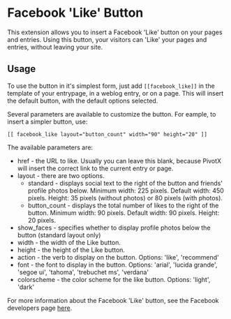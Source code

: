  
Facebook 'Like' Button
======================

This extension allows you to insert a Facebook 'Like' button on your pages and
entries. Using this button, your visitors can 'Like' your pages and entries,
without leaving your site.


Usage
-----

To use the button in it's simplest form, just add `[[facebook_like]]` in the
template of your entrypage, in a weblog entry, or on a page. This will insert
the default button, with the default options selected.

Several parameters are available to customize the button. For eample, to insert
a simpler button, use:

	[[ facebook_like layout="button_count" width="90" height="20" ]]

The available parameters are:

 - href - the URL to like. Usually you can leave this blank, because PivotX will
   insert the correct link to the current entry or page. 
 - layout - there are two options.
   - standard - displays social text to the right of the button and friends'
     profile photos below. Minimum width: 225 pixels. Default width: 450 pixels. 
     Height: 35 pixels (without photos) or 80 pixels (with photos).
   - button_count - displays the total number of likes to the right of the button.
     Minimum width: 90 pixels. Default width: 90 pixels. Height: 20 pixels.
 - show_faces - specifies whether to display profile photos below the button
   (standard layout only)
 - width - the width of the Like button.
 - height - the height of the Like button.
 - action - the verb to display on the button. Options: 'like', 'recommend'
 - font - the font to display in the button. Options: 'arial', 'lucida grande', 
   'segoe ui', 'tahoma', 'trebuchet ms', 'verdana'
 - colorscheme - the color scheme for the like button. Options: 'light', 'dark'
 
For more information about the Facebook 'Like' button, see the Facebook developers page
[here](http://developers.facebook.com/docs/reference/plugins/like).
 
 